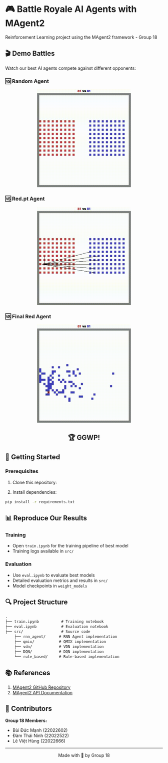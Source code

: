 # 🎮 Battle Royale AI Agents with MAgent2

Reinforcement Learning project using the MAgent2 framework - Group 18

## 🎬 Demo Battles

Watch our best AI agents compete against different opponents:

### 🆚 Random Agent

<p align="center">
 <img src="assets/vs_random.gif" width="300" alt="Our agent vs random agent" />
</p>

### 🆚 Red.pt Agent  

<p align="center">
 <img src="assets/vs_redpt.gif" width="300" alt="Our agent vs red.pt agent" />
</p>

### 🆚 Final Red Agent

<p align="center">
 <img src="assets/vs_final_red.gif" width="300" alt="Our agent vs final red agent" />
</p>

<h2 align="center">🏆 GGWP! </h2>

## 🚀 Getting Started

### Prerequisites

1. Clone this repository:

2. Install dependencies:
```bash
pip install -r requirements.txt
```

## 📊 Reproduce Our Results
### Training
- Open `train.ipynb` for the training pipeline of best model
- Training logs available in `src/`
### Evaluation
- Use `eval.ipynb` to evaluate best models
- Detailed evaluation metrics and results in `src/`
- Model checkpoints  in `weight_models`
## 🔍 Project Structure
```
.
├── train.ipynb          # Training notebook
├── eval.ipynb           # Evaluation notebook  
├── src/                 # Source code
    ├── rnn_agent/      # RNN Agent implementation
    ├── qmix/           # QMIX implementation
    ├── vdn/            # VDN implementation  
    ├── DQN/            # DQN implementation
    └── rule_based/     # Rule-based implementation
```
## 📚 References

1. [MAgent2 GitHub Repository](https://github.com/Farama-Foundation/MAgent2)
2. [MAgent2 API Documentation](https://magent2.farama.org/introduction/basic_usage/)

## 👥 Contributors

**Group 18 Members:**

- Bùi Đức Mạnh (22022602)
- Đàm Thái Ninh (22022522) 
- Lê Việt Hùng (22022666)

---

<p align="center">
  Made with 💖 by Group 18
</p>
